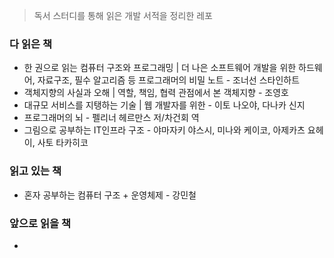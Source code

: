 > 독서 스터디를 통해 읽은 개발 서적을 정리한 레포
### 다 읽은 책
- 한 권으로 읽는 컴퓨터 구조와 프로그래밍 | 더 나은 소프트웨어 개발을 위한 하드웨어, 자료구조, 필수 알고리즘 등 프로그래머의 비밀 노트 - 조너선 스타인하트
- 객체지향의 사실과 오해 | 역할, 책임, 협력 관점에서 본 객체지향 - 조영호
- 대규모 서비스를 지탱하는 기술 | 웹 개발자를 위한 - 이토 나오야, 다나카 신지
- 프로그래머의 뇌 - 펠리너 헤르만스 저/차건회 역
- 그림으로 공부하는 IT인프라 구조 - 야마자키 야스시, 미나와 케이코, 아제카츠 요헤이, 사토 타카히코

### 읽고 있는 책
- 혼자 공부하는 컴퓨터 구조 + 운영체제 - 강민철

### 앞으로 읽을 책
- 

